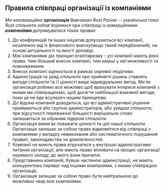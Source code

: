 ## Правила співпраці організації із компаніями

*Ми некомерційна **організація** Вивчаємо Rust Разом -- українська гілка Rust спільноти зобов'язуємося при співпраці із комерційними **компаніями** дотримуватися таких правил*
   
1. До конференцій та інших ініціатив допускаються всі компанії, незалежно від їх фінансового внеску(якщо такий передбачений), на основі актуальності та якості доповіді. 
2. Між компаніями діє принцип егалітаризму - усі компанії мають рівні права. Чим більший внесок компанії, тим ширші у неї можливості та повноваження. 
3. Внесок компанії оцінюється в рамках окремої ініціативи. 
4. Адміністрація та уряд спільноти при прийнятті рішень ставлять вигоди спільноти та її цінності вище індивідуальних вигод. Ми як організація робимо все можливо щоб врахувати інтереси компаній з якими ми співпрацюємо, щоб досягти найбільшої взаємної вигоди, поки це не йде всупереч нашим принципам.
5. До відома компаній доводиться, що всі адміністративні рішення приймаються або групою адміністраторів, або урядом спільноти; при відсутності переважної більшості вирішальне слово залишається за обраним лідером спільноти. 
6. Організація вимагає поважати цінності та цілі нашої спільноти. Організація залишає за собою право відмовитися від співпраці з компаніями у випадку невиконання або систематичного порушення правил, законодавства чи домовленостей.
7. Компанії не мають права втручатися у внутрішні адміністративні питання організації, але мають право впливати на процес організації окремого заходу, до якого вони причетні.
8. Представники компаній, бувши частиною адміністрації, не мають конкурентних переваг над іншими компаніями, з якими співпрацює організація.
9. Організація залишає за собою право бути нейтральною до можливих чвар між компаніями.
